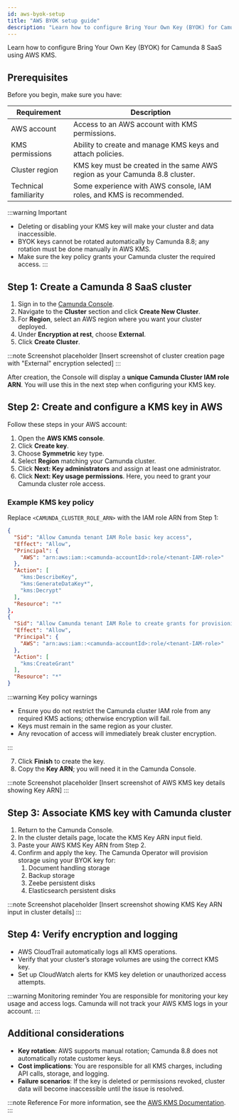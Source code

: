 ```yaml
---
id: aws-byok-setup
title: "AWS BYOK setup guide"
description: "Learn how to configure Bring Your Own Key (BYOK) for Camunda 8 SaaS using AWS KMS."
---
```


Learn how to configure Bring Your Own Key (BYOK) for Camunda 8 SaaS using AWS KMS.

## Prerequisites

Before you begin, make sure you have:

| Requirement           | Description                                                                 |
| --------------------- | --------------------------------------------------------------------------- |
| AWS account           | Access to an AWS account with KMS permissions.                              |
| KMS permissions       | Ability to create and manage KMS keys and attach policies.                  |
| Cluster region        | KMS key must be created in the same AWS region as your Camunda 8.8 cluster. |
| Technical familiarity | Some experience with AWS console, IAM roles, and KMS is recommended.        |

:::warning Important

- Deleting or disabling your KMS key will make your cluster and data inaccessible.
- BYOK keys cannot be rotated automatically by Camunda 8.8; any rotation must be done manually in AWS KMS.
- Make sure the key policy grants your Camunda cluster the required access.
  :::

## Step 1: Create a Camunda 8 SaaS cluster

1. Sign in to the [Camunda Console](https://console.camunda.io/).
2. Navigate to the **Cluster** section and click **Create New Cluster**.
3. For **Region**, select an AWS region where you want your cluster deployed.
4. Under **Encryption at rest**, choose **External**.
5. Click **Create Cluster**.

:::note Screenshot placeholder
[Insert screenshot of cluster creation page with "External" encryption selected]
:::

After creation, the Console will display a **unique Camunda Cluster IAM role ARN**. You will use this in the next step when configuring your KMS key.

## Step 2: Create and configure a KMS key in AWS

Follow these steps in your AWS account:

1. Open the **AWS KMS console**.
2. Click **Create key**.
3. Choose **Symmetric** key type.
4. Select **Region** matching your Camunda cluster.
5. Click **Next: Key administrators** and assign at least one administrator.
6. Click **Next: Key usage permissions**. Here, you need to grant your Camunda cluster role access.

### Example KMS key policy

Replace `<CAMUNDA_CLUSTER_ROLE_ARN>` with the IAM role ARN from Step 1:

```json
{
  "Sid": "Allow Camunda tenant IAM Role basic key access",
  "Effect": "Allow",
  "Principal": {
    "AWS": "arn:aws:iam::<camunda-accountId>:role/<tenant-IAM-role>"
  },
  "Action": [
    "kms:DescribeKey",
    "kms:GenerateDataKey*",
    "kms:Decrypt"
  ],
  "Resource": "*"
},
{
  "Sid": "Allow Camunda tenant IAM Role to create grants for provisioning encrypted EBS volumes",
  "Effect": "Allow",
  "Principal": {
    "AWS": "arn:aws:iam::<camunda-accountId>:role/<tenant-IAM-role>"
  },
  "Action": [
    "kms:CreateGrant"
  ],
  "Resource": "*"
}
```

:::warning Key policy warnings

- Ensure you do not restrict the Camunda cluster IAM role from any required KMS actions; otherwise encryption will fail.
- Keys must remain in the same region as your cluster.
- Any revocation of access will immediately break cluster encryption.

:::

7. Click **Finish** to create the key.
8. Copy the **Key ARN**; you will need it in the Camunda Console.

:::note Screenshot placeholder
[Insert screenshot of AWS KMS key details showing Key ARN]
:::

## Step 3: Associate KMS key with Camunda cluster

1. Return to the Camunda Console.
2. In the cluster details page, locate the KMS Key ARN input field.
3. Paste your AWS KMS Key ARN from Step 2.
4. Confirm and apply the key. The Camunda Operator will provision storage using your BYOK key for:
   1. Document handling storage
   2. Backup storage
   3. Zeebe persistent disks
   4. Elasticsearch persistent disks

:::note Screenshot placeholder
[Insert screenshot showing KMS Key ARN input in cluster details]
:::

## Step 4: Verify encryption and logging

- AWS CloudTrail automatically logs all KMS operations.
- Verify that your cluster’s storage volumes are using the correct KMS key.
- Set up CloudWatch alerts for KMS key deletion or unauthorized access attempts.

:::warning Monitoring reminder
You are responsible for monitoring your key usage and access logs. Camunda will not track your AWS KMS logs in your account.
:::

## Additional considerations

- **Key rotation**: AWS supports manual rotation; Camunda 8.8 does not automatically rotate customer keys.
- **Cost implications**: You are responsible for all KMS charges, including API calls, storage, and logging.
- **Failure scenarios**: If the key is deleted or permissions revoked, cluster data will become inaccessible until the issue is resolved.

:::note Reference
For more information, see the [AWS KMS Documentation](https://docs.aws.amazon.com/kms/latest/developerguide/overview.html?).
:::
